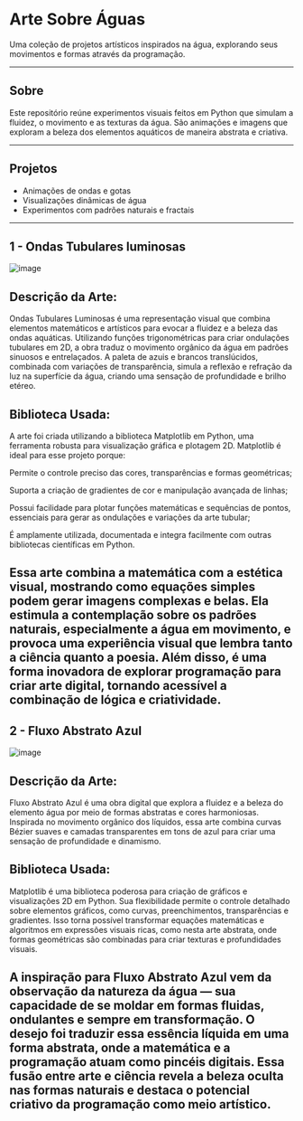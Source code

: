 # Arte Sobre Águas

Uma coleção de projetos artísticos inspirados na água, explorando seus movimentos e formas através da programação.

---

## Sobre

Este repositório reúne experimentos visuais feitos em Python que simulam a fluidez, o movimento e as texturas da água. São animações e imagens que exploram a beleza dos elementos aquáticos de maneira abstrata e criativa.

---

## Projetos

- Animações de ondas e gotas  
- Visualizações dinâmicas de água  
- Experimentos com padrões naturais e fractais  

---
## 1 - Ondas Tubulares luminosas

![image](https://github.com/user-attachments/assets/4817030c-ee54-4ddc-ba77-cf96d0745e94)

## Descrição da Arte:

Ondas Tubulares Luminosas é uma representação visual que combina elementos matemáticos e artísticos para evocar a fluidez e a beleza das ondas aquáticas. Utilizando funções trigonométricas para criar ondulações tubulares em 2D, a obra traduz o movimento orgânico da água em padrões sinuosos e entrelaçados. A paleta de azuis e brancos translúcidos, combinada com variações de transparência, simula a reflexão e refração da luz na superfície da água, criando uma sensação de profundidade e brilho etéreo.

## Biblioteca Usada:

A arte foi criada utilizando a biblioteca Matplotlib em Python, uma ferramenta robusta para visualização gráfica e plotagem 2D. Matplotlib é ideal para esse projeto porque:

Permite o controle preciso das cores, transparências e formas geométricas;

Suporta a criação de gradientes de cor e manipulação avançada de linhas;

Possui facilidade para plotar funções matemáticas e sequências de pontos, essenciais para gerar as ondulações e variações da arte tubular;

É amplamente utilizada, documentada e integra facilmente com outras bibliotecas científicas em Python.

Essa arte combina a matemática com a estética visual, mostrando como equações simples podem gerar imagens complexas e belas. Ela estimula a contemplação sobre os padrões naturais, especialmente a água em movimento, e provoca uma experiência visual que lembra tanto a ciência quanto a poesia. Além disso, é uma forma inovadora de explorar programação para criar arte digital, tornando acessível a combinação de lógica e criatividade.
---

## 2 - Fluxo Abstrato Azul

![image](https://github.com/user-attachments/assets/950ee7b1-6cd2-4d68-970a-d377064526cd)

## Descrição da Arte:

Fluxo Abstrato Azul é uma obra digital que explora a fluidez e a beleza do elemento água por meio de formas abstratas e cores harmoniosas. Inspirada no movimento orgânico dos líquidos, essa arte combina curvas Bézier suaves e camadas transparentes em tons de azul para criar uma sensação de profundidade e dinamismo.

## Biblioteca Usada:

Matplotlib é uma biblioteca poderosa para criação de gráficos e visualizações 2D em Python. Sua flexibilidade permite o controle detalhado sobre elementos gráficos, como curvas, preenchimentos, transparências e gradientes. Isso torna possível transformar equações matemáticas e algoritmos em expressões visuais ricas, como nesta arte abstrata, onde formas geométricas são combinadas para criar texturas e profundidades visuais.


## A inspiração para Fluxo Abstrato Azul vem da observação da natureza da água — sua capacidade de se moldar em formas fluidas, ondulantes e sempre em transformação. O desejo foi traduzir essa essência líquida em uma forma abstrata, onde a matemática e a programação atuam como pincéis digitais. Essa fusão entre arte e ciência revela a beleza oculta nas formas naturais e destaca o potencial criativo da programação como meio artístico.





